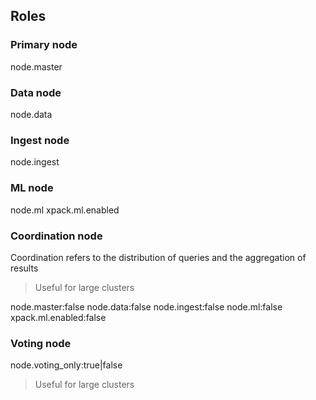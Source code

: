 ## Roles

### Primary node
node.master

### Data node
node.data

### Ingest node
node.ingest

### ML node
node.ml
xpack.ml.enabled

### Coordination node

Coordination refers to the distribution of queries and the aggregation of results

> Useful for large clusters

node.master:false
node.data:false
node.ingest:false
node.ml:false
xpack.ml.enabled:false

### Voting node

node.voting_only:true|false

> Useful for large clusters
